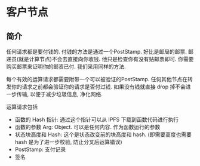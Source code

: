 # 客户节点
## 简介
任何请求都是要付钱的. 
付钱的方法是通过一个PostStamp. 好比是邮局的邮票. 邮递员(就是计算节点)不会去直接向你收钱. 他只是检查你有没有贴邮票即可. 你需要购买邮票来证明你的邮资已付. 我们采用同样的方法.

每个有效的运算请求都需要附带一个可以被验证的PostStamp. 任何其他节点在转发你的请求之前都会验证你的请求是否付过钱. 如果没有钱就直接 drop 掉不会进一步传输, 以便于减少垃圾信息, 净化网络.

运算请求包括
- 函数的 Hash 指针: 通过这个指针可以从 IPFS 下载到函数代码进行执行
- 函数的参数 Arg: Object. 可以是任何内容. 作为函数运行的参数
- 状态块高度和 Hash: 这个是状态改变前的块高度和 hash. (即需要高度也需要 hash 是为了进一步校验, 防止分叉后运算错误)
- PostStamp: 支付记录
- 签名

